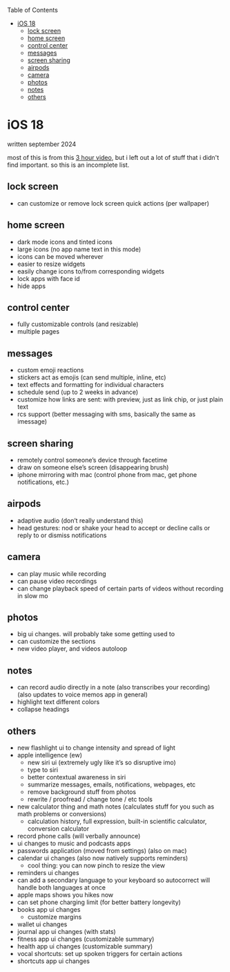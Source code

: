 Table of Contents

- [iOS 18](#ios-18)
  - [lock screen](#lock-screen)
  - [home screen](#home-screen)
  - [control center](#control-center)
  - [messages](#messages)
  - [screen sharing](#screen-sharing)
  - [airpods](#airpods)
  - [camera](#camera)
  - [photos](#photos)
  - [notes](#notes)
  - [others](#others)

# iOS 18

written september 2024

most of this is from this [3 hour video][ios18-features-youtube], but i left out
a lot of stuff that i didn't find important. so this is an incomplete list.

[ios18-features-youtube]: https://www.youtube.com/watch?v=OolUfSvb2Qc

## lock screen

- can customize or remove lock screen quick actions (per wallpaper)

## home screen

- dark mode icons and tinted icons
- large icons (no app name text in this mode)
- icons can be moved wherever
- easier to resize widgets
- easily change icons to/from corresponding widgets
- lock apps with face id
- hide apps

## control center

- fully customizable controls (and resizable)
- multiple pages

## messages

- custom emoji reactions
- stickers act as emojis (can send multiple, inline, etc)
- text effects and formatting for individual characters
- schedule send (up to 2 weeks in advance)
- customize how links are sent: with preview, just as link chip, or just plain
  text
- rcs support (better messaging with sms, basically the same as imessage)

## screen sharing

- remotely control someone’s device through facetime
- draw on someone else’s screen (disappearing brush)
- iphone mirroring with mac (control phone from mac, get phone notifications,
  etc.)

## airpods

- adaptive audio (don’t really understand this)
- head gestures: nod or shake your head to accept or decline calls or reply to
  or dismiss notifications

## camera

- can play music while recording
- can pause video recordings
- can change playback speed of certain parts of videos without recording in slow
  mo

## photos

- big ui changes. will probably take some getting used to
- can customize the sections
- new video player, and videos autoloop

## notes

- can record audio directly in a note (also transcribes your recording) (also
  updates to voice memos app in general)
- highlight text different colors
- collapse headings

## others

- new flashlight ui to change intensity and spread of light
- apple intelligence (ew)
  - new siri ui (extremely ugly like it’s so disruptive imo)
  - type to siri
  - better contextual awareness in siri
  - summarize messages, emails, notifications, webpages, etc
  - remove background stuff from photos
  - rewrite / proofread / change tone / etc tools
- new calculator thing and math notes (calculates stuff for you such as math
  problems or conversions)
  - calculation history, full expression, built-in scientific calculator,
    conversion calculator
- record phone calls (will verbally announce)
- ui changes to music and podcasts apps
- passwords application (moved from settings) (also on mac)
- calendar ui changes (also now natively supports reminders)
  - cool thing: you can now pinch to resize the view
- reminders ui changes
- can add a secondary language to your keyboard so autocorrect will handle both
  languages at once
- apple maps shows you hikes now
- can set phone charging limit (for better battery longevity)
- books app ui changes
  - customize margins
- wallet ui changes
- journal app ui changes (with stats)
- fitness app ui changes (customizable summary)
- health app ui changes (customizable summary)
- vocal shortcuts: set up spoken triggers for certain actions
- shortcuts app ui changes
